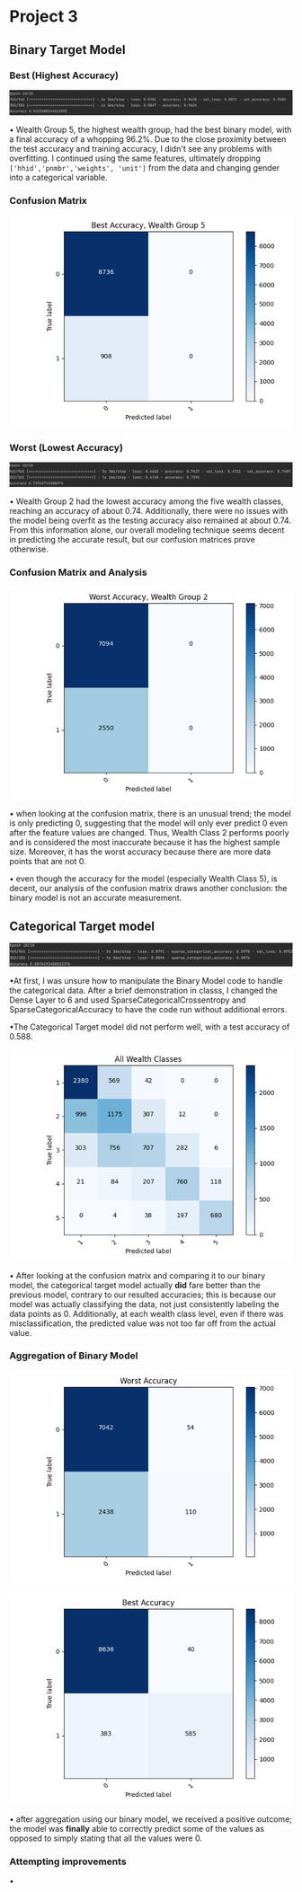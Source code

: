 # Project 3

## Binary Target Model

### Best (Highest Accuracy)


![img_42.png](img_42.png)

• Wealth Group 5, the highest wealth group, had the best binary model, with a final accuracy of a whopping 96.2%. Due to the close proximity between the test accuracy and training accuracy, I didn't see any problems with overfitting. I continued using the same features, ultimately dropping `['hhid','pnmbr','weights', 'unit']` from the data and changing gender into a categorical variable. 

### Confusion Matrix 
![img_40.png](img_40.png)


### Worst (Lowest Accuracy)

![img_43.png](img_43.png)

• Wealth Group 2 had the lowest accuracy among the five wealth classes, reaching an accuracy of about 0.74. Additionally, there were no issues with the model being overfit as the testing accuracy also remained at about 0.74. From this information alone, our overall modeling technique seems decent in predicting the accurate result, but our confusion matrices prove otherwise.

### Confusion Matrix and Analysis
![img_41.png](img_41.png)

• when looking at the confusion matrix, there is an unusual trend; the model is only predicting 0, suggesting that the model will only ever predict 0 even after the feature values are changed. Thus, Wealth Class 2 performs poorly and is considered the most inaccurate because it has the highest sample size. Moreover, it has the worst accuracy because there are more data points that are not 0. 

• even though the accuracy for the model (especially Wealth Class 5), is decent, our analysis of the confusion matrix draws another conclusion: the binary model is not an accurate measurement.

## Categorical Target model


![img_44.png](img_44.png)

•At first, I was unsure how to manipulate the Binary Model code to handle the categorical data. After a brief demonstration in classs, I changed the Dense Layer to 6 and used SparseCategoricalCrossentropy and SparseCategoricalAccuracy to have the code run without additional errors.


•The Categorical Target model did not perform well, with a test accuracy of 0.588.  


![img_39.png](img_39.png)

• After looking at the confusion matrix and comparing it to our binary model, the categorical target model actually **did** fare better than the previous model, contrary to our resulted accuracies; this is because our model was actually classifying the data, not just consistently labeling the data points as 0. Additionally, at each wealth class level, even if there was misclassification, the predicted value was not too far off from the actual value.

### Aggregation of Binary Model 

![img_46.png](img_46.png)

![img_47.png](img_47.png)

• after aggregation using our binary model, we received a positive outcome; the model was **finally** able to correctly predict some of the values as opposed to simply stating that all the values were 0.

### Attempting improvements 

•